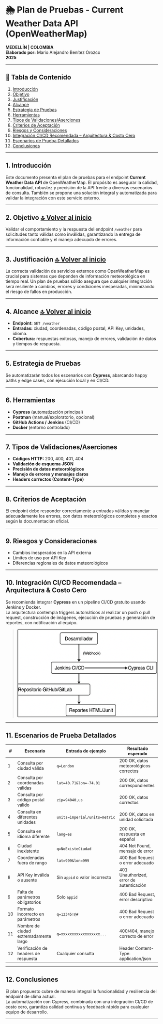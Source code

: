<a name="inicio"></a>

# 🌦️ Plan de Pruebas - Current Weather Data API (OpenWeatherMap)

**MEDELLÍN | COLOMBIA**  
**Elaborado por:** Mario Alejandro Benítez Orozco  
**2025**

---

## 📑 Tabla de Contenido

1. [Introducción](#1-introducción)
2. [Objetivo](#2-objetivo)
3. [Justificación](#3-justificación)
4. [Alcance](#4-alcance)
5. [Estrategia de Pruebas](#5-estrategia-de-pruebas)
6. [Herramientas](#herramientas)
7. [Tipos de Validaciones/Aserciones](#7-tipos-de-validacionesaserciones)
8. [Criterios de Aceptación](#8-criterios-de-aceptación)
9. [Riesgos y Consideraciones](#9-riesgos-y-consideraciones)
10. [Integración CI/CD Recomendada – Arquitectura & Costo Cero](#10-integración-cicd-recomendada--arquitectura--costo-cero)
11. [Escenarios de Prueba Detallados](#11-escenarios-de-prueba-detallados)
12. [Conclusiones](#12-conclusiones)

---

## 1. Introducción

Este documento presenta el plan de pruebas para el endpoint **Current Weather Data API** de OpenWeatherMap. El propósito es asegurar la calidad, funcionalidad, robustez y precisión de la API frente a diversos escenarios de consulta. También se propone una solución integral y automatizada para validar la integración con este servicio externo.

---

## 2. Objetivo [🔝 Volver al inicio](#plan-de-pruebas---current-weather-data-api-openweathermap)

Validar el comportamiento y la respuesta del endpoint `/weather` para solicitudes tanto válidas como inválidas, garantizando la entrega de información confiable y el manejo adecuado de errores.

---

## 3. Justificación [🔝 Volver al inicio](#plan-de-pruebas)

La correcta validación de servicios externos como OpenWeatherMap es crucial para sistemas que dependen de información meteorológica en tiempo real. Un plan de pruebas sólido asegura que cualquier integración será resiliente a cambios, errores y condiciones inesperadas, minimizando el riesgo de fallos en producción.

---

## 4. Alcance [🔝 Volver al inicio](#plan-de-pruebas)

- **Endpoint:** `GET /weather`
- **Entradas:** ciudad, coordenadas, código postal, API Key, unidades, idioma.
- **Cobertura:** respuestas exitosas, manejo de errores, validación de datos y tiempos de respuesta.

---

## 5. Estrategia de Pruebas

Se automatizarán todos los escenarios con **Cypress**, abarcando happy paths y edge cases, con ejecución local y en CI/CD.

---

## 6. Herramientas

- **Cypress** (automatización principal)
- **Postman** (manual/exploratorio, opcional)
- **GitHub Actions / Jenkins** (CI/CD)
- **Docker** (entorno controlado)

---

## 7. Tipos de Validaciones/Aserciones

- **Códigos HTTP:** 200, 400, 401, 404
- **Validación de esquema JSON**
- **Precisión de datos meteorológicos**
- **Manejo de errores y mensajes claros**
- **Headers correctos (Content-Type)**

---

## 8. Criterios de Aceptación

El endpoint debe responder correctamente a entradas válidas y manejar adecuadamente los errores, con datos meteorológicos completos y exactos según la documentación oficial.

---

## 9. Riesgos y Consideraciones

- Cambios inesperados en la API externa
- Límites de uso por API Key
- Diferencias regionales de datos meteorológicos

---

## 10. Integración CI/CD Recomendada – Arquitectura & Costo Cero

Se recomienda integrar **Cypress** en un pipeline CI/CD gratuito usando Jenkins y Docker.  
La arquitectura contempla triggers automáticos al realizar un push o pull request, construcción de imágenes, ejecución de pruebas y generación de reportes, con notificación al equipo.

> ![Arquitectura CI/CD](./img/ci-cd-arquitectura.png) <!-- Aquí puedes agregar una imagen de arquitectura si la tienes -->

---

## 11. Escenarios de Prueba Detallados

| #  | Escenario                              | Entrada de ejemplo                | Resultado esperado                          |
|----|----------------------------------------|-----------------------------------|---------------------------------------------|
| 1  | Consulta por ciudad válida             | `q=London`                        | 200 OK, datos meteorológicos correctos      |
| 2  | Consulta por coordenadas válidas       | `lat=40.71&lon=-74.01`            | 200 OK, datos correspondientes              |
| 3  | Consulta por código postal válido      | `zip=94040,us`                    | 200 OK, datos correctos                     |
| 4  | Consulta en diferentes unidades        | `units=imperial/units=metric`     | 200 OK, datos en unidad solicitada          |
| 5  | Consulta en idioma diferente           | `lang=es`                         | 200 OK, respuesta en español                |
| 6  | Ciudad inexistente                     | `q=NoExisteCiudad`                | 404 Not Found, mensaje de error             |
| 7  | Coordenadas fuera de rango             | `lat=999&lon=999`                 | 400 Bad Request o error adecuado            |
| 8  | API Key inválida o ausente             | Sin `appid` o valor incorrecto    | 401 Unauthorized, error de autenticación    |
| 9  | Falta de parámetros obligatorios       | Solo `appid`                      | 400 Bad Request, error descriptivo          |
| 10 | Formato incorrecto en parámetros       | `q=12345!@#`                      | 400 Bad Request o error adecuado            |
| 11 | Nombre de ciudad extremadamente largo  | `q=xxxxxxxxxxxxxxxxxx...`         | 400/404, manejo correcto de error           |
| 12 | Verificación de headers de respuesta   | Cualquier consulta                | Header Content-Type: application/json       |

---

## 12. Conclusiones

El plan propuesto cubre de manera integral la funcionalidad y resiliencia del endpoint de clima actual.  
La automatización con Cypress, combinada con una integración CI/CD de costo cero, garantiza calidad continua y feedback rápido para cualquier equipo de desarrollo.

---